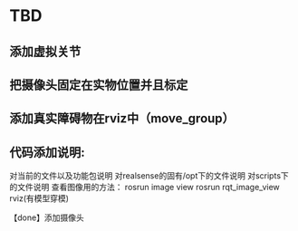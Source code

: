 # TBD

## 添加虚拟关节

## 把摄像头固定在实物位置并且标定

## 添加真实障碍物在rviz中（move_group）

## 代码添加说明:
对当前的文件以及功能包说明
对realsense的固有/opt下的文件说明
对scripts下的文件说明
查看图像用的方法：
rosrun image view
rosrun rqt_image_view
rviz(有模型穿模)

【done】添加摄像头